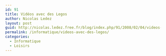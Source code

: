 ```yaml
---
id: 91
title: Vidéos avec des Legos
author: Nicolas Ledez
layout: post
guid: http://nicolas.ledez.free.fr/blog/index.php/91/2008/02/04/videos-avec-des-legos/
permalink: /informatique/videos-avec-des-legos/
categories:
  - Informatique
  - Loisirs
---
```

